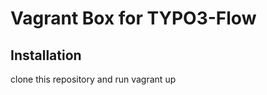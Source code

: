 Vagrant Box for TYPO3-Flow
==========================

Installation
------------

clone this repository and run vagrant up


